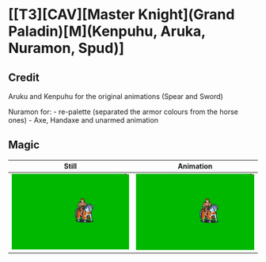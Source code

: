 # [\[T3\]\[CAV\]\[Master Knight\]\(Grand Paladin\)\[M\]\(Kenpuhu, Aruka, Nuramon, Spud\)]

## Credit

Aruku and Kenpuhu for the original animations (Spear and Sword)

Nuramon for:
	- re-palette (separated the armor colours from the horse ones)
	- Axe, Handaxe and unarmed animation
	
## Magic

| Still | Animation |
| :---: | :-------: |
| ![Magic still](./Magic_000.png) | ![Magic animation](./Magic.gif) |
